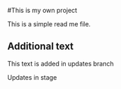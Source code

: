 #This is my own project

This is a simple read me file.

## Additional text

This text is added in updates branch

Updates in stage